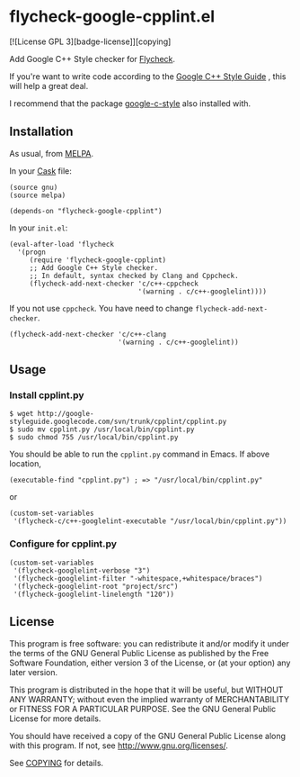 # flycheck-google-cpplint.el

[![License GPL 3][badge-license]][copying]

Add Google C++ Style checker for [Flycheck](https://github.com/flycheck/flycheck).

If you're want to write code according to the
[Google C++ Style Guide](http://google-styleguide.googlecode.com/svn/trunk/cppguide.xml)
, this will help a great deal.

I recommend that the package
[google-c-style](http://melpa.milkbox.net/#/google-c-style)
also installed with.

## Installation

As usual, from [MELPA](http://melpa.milkbox.net).

In your [Cask](http://cask.github.io) file:

```
(source gnu)
(source melpa)

(depends-on "flycheck-google-cpplint")
```

In your `init.el`:

```
(eval-after-load 'flycheck
  '(progn
     (require 'flycheck-google-cpplint)
     ;; Add Google C++ Style checker.
     ;; In default, syntax checked by Clang and Cppcheck.
     (flycheck-add-next-checker 'c/c++-cppcheck
                                '(warning . c/c++-googlelint))))
```

If you not use `cppcheck`. You have need to change `flycheck-add-next-checker`.

```
(flycheck-add-next-checker 'c/c++-clang
                           '(warning . c/c++-googlelint))
```

## Usage

### Install cpplint.py

```
$ wget http://google-styleguide.googlecode.com/svn/trunk/cpplint/cpplint.py
$ sudo mv cpplint.py /usr/local/bin/cpplint.py
$ sudo chmod 755 /usr/local/bin/cpplint.py
```

You should be able to run the `cpplint.py` command in Emacs.
If above location,

```
(executable-find "cpplint.py") ; => "/usr/local/bin/cpplint.py"
```

or

```
(custom-set-variables
 '(flycheck-c/c++-googlelint-executable "/usr/local/bin/cpplint.py"))
```

### Configure for cpplint.py

```
(custom-set-variables
 '(flycheck-googlelint-verbose "3")
 '(flycheck-googlelint-filter "-whitespace,+whitespace/braces")
 '(flycheck-googlelint-root "project/src")
 '(flycheck-googlelint-linelength "120"))
```

## License

This program is free software: you can redistribute it and/or modify it under
the terms of the GNU General Public License as published by the Free Software
Foundation, either version 3 of the License, or (at your option) any later
version.

This program is distributed in the hope that it will be useful, but WITHOUT ANY
WARRANTY; without even the implied warranty of MERCHANTABILITY or FITNESS FOR A
PARTICULAR PURPOSE.  See the GNU General Public License for more details.

You should have received a copy of the GNU General Public License along with
this program.  If not, see http://www.gnu.org/licenses/.

See
[COPYING](https://github.com/flycheck/flycheck-google-cpplint/blob/master/COPYING)
for details.
